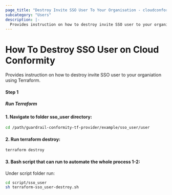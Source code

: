 ```yaml
---
page_title: "Destroy Invite SSO User To Your Organisation - cloudconformity_terraform"
subcategory: "Users"
description: |-
  Provides instruction on how to destroy invite SSO user to your organisation using Terraform.
---
```


# How To Destroy SSO User on Cloud Conformity
Provides instruction on how to destroy invite SSO user to your organiation using Terraform.

#### Step 1

##### Run Terraform

#### 1. Navigate to folder sso_user directory:
```sh
cd /path/guardrail-conformity-tf-provider/example/sso_user/user
```
#### 2. Run terraform destroy:
```sh
terraform destroy
```
#### 3. Bash script that can run to automate the whole process 1-2:

Under script folder run:
```sh
cd script/sso_user
sh terraform-sso_user-destroy.sh
```